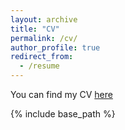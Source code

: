 ```yaml
---
layout: archive
title: "CV"
permalink: /cv/
author_profile: true
redirect_from:
  - /resume
---
```



You can find my CV [here](https://mingzhi361.github.io//files/mingzhi361-cv.pdf)

{% include base_path %}
